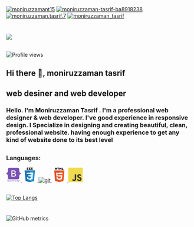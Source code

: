 
<p align="left">
<a href="https://twitter.com/moniruzzamant15" target="blank"><img align="center" src="https://raw.githubusercontent.com/rahuldkjain/github-profile-readme-generator/master/src/images/icons/Social/twitter.svg" alt="moniruzzamant15" height="30" width="40" /></a>
<a href="https://linkedin.com/in/moniruzzaman-tasrif-ba8918238" target="blank"><img align="center" src="https://raw.githubusercontent.com/rahuldkjain/github-profile-readme-generator/master/src/images/icons/Social/linked-in-alt.svg" alt="moniruzzaman-tasrif-ba8918238" height="30" width="40" /></a>
<a href="https://fb.com/moniruzzaman.tasrif.7" target="blank"><img align="center" src="https://raw.githubusercontent.com/rahuldkjain/github-profile-readme-generator/master/src/images/icons/Social/facebook.svg" alt="moniruzzaman.tasrif.7" height="30" width="40" /></a>
<a href="https://instagram.com/moniruzzaman_tasrif" target="blank"><img align="center" src="https://raw.githubusercontent.com/rahuldkjain/github-profile-readme-generator/master/src/images/icons/Social/instagram.svg" alt="moniruzzaman_tasrif" height="30" width="40" /></a>
</p>

#


![](https://scontent.fdac31-1.fna.fbcdn.net/v/t39.30808-6/299744980_792782048737151_3592547683133628976_n.jpg?_nc_cat=111&ccb=1-7&_nc_sid=e3f864&_nc_eui2=AeG2sDH1Zolh3ozWiYI0ImJ0XIN-Lffz07tcg34t9_PTu4Xr70PMgQE6NYwZ_Dvz4FsVbtA9flcGY3ZeQXATC72z&_nc_ohc=cYui3dJGwYUAX_EefIc&_nc_ht=scontent.fdac31-1.fna&oh=00_AT-cgQ6oqxdmGzEw-CMINb8LRnyYJ0_0a_7_iBXYbU-k6g&oe=63024C19)


##

![Profile views](https://gpvc.arturio.dev/moniruzzaman-tasrif)  

##





## Hi there 👋, moniruzzaman tasrif


## web desiner and web developer




### Hello. I'm Moniruzzaman Tasrif . I'm a professional web designer & web developer. I've good experience in responsive design. I Specialize in designing and creating beautiful, clean, professional website. having enough experience to get any kind of website done to its best level






##

<h3 align="left">Languages:</h3>
<p align="left"> <a href="https://getbootstrap.com" target="_blank" rel="noreferrer"> <img src="https://raw.githubusercontent.com/devicons/devicon/master/icons/bootstrap/bootstrap-plain-wordmark.svg" alt="bootstrap" width="40" height="40"/> </a> <a href="https://www.w3schools.com/css/" target="_blank" rel="noreferrer"> <img src="https://raw.githubusercontent.com/devicons/devicon/master/icons/css3/css3-original-wordmark.svg" alt="css3" width="40" height="40"/> </a> <a href="https://git-scm.com/" target="_blank" rel="noreferrer"> <img src="https://www.vectorlogo.zone/logos/git-scm/git-scm-icon.svg" alt="git" width="40" height="40"/> </a> <a href="https://www.w3.org/html/" target="_blank" rel="noreferrer"> <img src="https://raw.githubusercontent.com/devicons/devicon/master/icons/html5/html5-original-wordmark.svg" alt="html5" width="40" height="40"/> </a> <a href="https://developer.mozilla.org/en-US/docs/Web/JavaScript" target="_blank" rel="noreferrer"> <img src="https://raw.githubusercontent.com/devicons/devicon/master/icons/javascript/javascript-original.svg" alt="javascript" width="40" height="40"/> </a> </p>



##

[![Top Langs](https://github-readme-stats.vercel.app/api/top-langs/?username=anuraghazra&layout=compact)](https://github.com/anuraghazra/github-readme-stats)

#




![GitHub metrics](https://metrics.lecoq.io/moniruzzaman-tasrif)  

 


